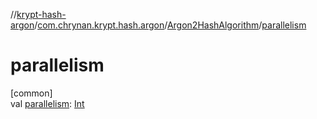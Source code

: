 //[krypt-hash-argon](../../../index.md)/[com.chrynan.krypt.hash.argon](../index.md)/[Argon2HashAlgorithm](index.md)/[parallelism](parallelism.md)

# parallelism

[common]\
val [parallelism](parallelism.md): [Int](https://kotlinlang.org/api/latest/jvm/stdlib/kotlin/-int/index.html)
